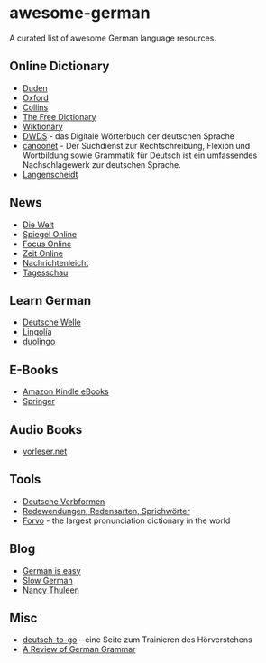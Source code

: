 # awesome-german
A curated list of awesome German language resources.

## Online Dictionary
* [Duden](http://www.duden.de/)
* [Oxford](https://www.oxforddictionaries.com/us/translate/german-english/)
* [Collins](http://www.collinsdictionary.com/dictionary/german-english)
* [The Free Dictionary](http://de.thefreedictionary.com/)
* [Wiktionary](https://de.wiktionary.org/wiki/Wiktionary:Hauptseite)
* [DWDS](http://www.dwds.de/) - das Digitale Wörterbuch der deutschen Sprache
* [canoonet](http://www.canoo.net/) - Der Suchdienst zur Rechtschreibung, Flexion und Wortbildung sowie Grammatik für Deutsch ist ein umfassendes Nachschlagewerk zur deutschen Sprache.
* [Langenscheidt](http://en.langenscheidt.com/german-english/)

## News
* [Die Welt](http://www.welt.de/)
* [Spiegel Online](http://www.spiegel.de/)
* [Focus Online](http://www.focus.de/)
* [Zeit Online](http://www.zeit.de/index)
* [Nachrichtenleicht](http://www.nachrichtenleicht.de/)
* [Tagesschau](https://www.tagesschau.de/)

## Learn German
* [Deutsche Welle](http://www.dw.com/en/learn-german/s-2469)
* [Lingolía](https://deutsch.lingolia.com/en/)
* [duolingo](https://en.duolingo.com/course/de/en/Learn-German-Online)

## E-Books
* [Amazon Kindle eBooks](http://www.amazon.de/ebooks-kindle-buecher/b/ref=nav_shopall_kbo4?ie=UTF8&node=530886031)
* [Springer](http://link.springer.com/search?facet-content-type=%22Book%22&showAll=false&facet-language=%22De%22)

## Audio Books
* [vorleser.net](http://vorleser.net/)

## Tools
* [Deutsche Verbformen](http://www.verbformen.de/)
* [Redewendungen, Redensarten, Sprichwörter](http://www.redensarten-index.de/suche.php)
* [Forvo](http://forvo.com/languages/de/) - the largest pronunciation dictionary in the world

## Blog
* [German is easy](http://yourdailygerman.wordpress.com/)
* [Slow German](http://slowgerman.com/)
* [Nancy Thuleen](http://www.nthuleen.com/index.html)

## Misc
* [deutsch-to-go](http://www.deutsch-to-go.de/) - eine Seite zum Trainieren des Hörverstehens
* [A Review of German Grammar](https://www.dartmouth.edu/~deutsch/Grammatik/Grammatik.html)

